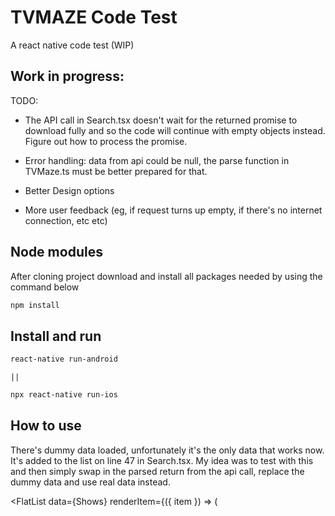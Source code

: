 # TVMAZE Code Test

A react native code test (WIP)

## Work in progress:

TODO: 
* The API call in Search.tsx doesn't wait for the returned promise to download fully and so 
the code will continue with empty objects instead. Figure out how to process the promise.

* Error handling: data from api could be null, the parse function in TVMaze.ts must be better prepared for that.

* Better Design options

* More user feedback (eg, if request turns up empty, if there's no internet connection, etc etc)


## Node modules

After cloning project download and install all packages needed by using the command below
```bash
npm install
```

## Install and run


```bash
react-native run-android
```
    ||

```bash
npx react-native run-ios
```

## How to use

There's dummy data loaded, unfortunately it's the only data that works now.
It's added to the list on line 47 in Search.tsx. My idea was to test with this and then 
simply swap in the parsed return from the api call, replace the dummy data and use real data instead.

<FlatList
          data={Shows}
          renderItem={({ item }) => (
